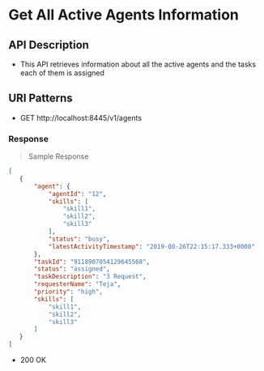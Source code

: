 # Get All Active Agents Information

## API Description
* This API retrieves information about all the active agents and the tasks each of them is assigned

## URI Patterns
  - GET http://localhost:8445/v1/agents

### Response
> Sample Response

 ```json
[
    {
        "agent": {
            "agentId": "12",
            "skills": [
                "skill1",
                "skill2",
                "skill3"
            ],
            "status": "busy",
            "latestActivityTimestamp": "2019-08-26T22:15:17.333+0000"
        },
        "taskId": "9118907054129645568",
        "status": "assigned",
        "taskDescription": "3 Request",
        "requesterName": "Teja",
        "priority": "high",
        "skills": [
            "skill1",
            "skill2",
            "skill3"
        ]
    }
]
 ```
* 200 OK


